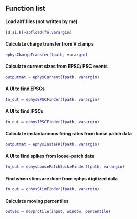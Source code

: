 ## Function list

#### Load abf files (not written by me)
```Matlab
[d,si,h]=abfload(fn,varargin)
```

#### Calculate charge transfer from V clamps
```Matlab
ephysChargeTransfer(fpath, varargin)
```

#### Calculate current sizes from EPSC/IPSC events
```Matlab
outputmat = ephysCurrent(fpath, varargin)
```

#### A UI to find EPSCs
```Matlab
fn_out = ephysEPSCFinder(fpath, varargin)
```

#### A UI to find IPSCs
```Matlab
fn_out = ephysIPSCFinder(fpath, varargin)
```

#### Calculate instantaneous firing rates from loose patch data
```Matlab
outputmat = ephysInstaFR(fpath, varargin)
```

#### A UI to find spikes from loose-patch data
```Matlab
fn_out = ephysLoosePatchSpikeFinder(fpath, varargin)
```

#### Find when stims are done from ephys digitized data
```Matlab
fn_out = ephysStimFinder(fpath, varargin)
```

#### Calculate moving percentiles
```Matlab
outvec = movprctile(input, window, percentile)
```
